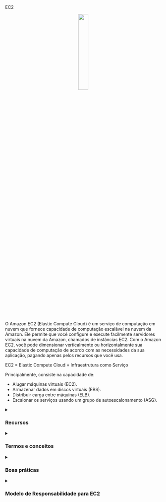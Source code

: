 EC2

<div align="center">
  <img src="https://cdn.freebiesupply.com/logos/large/2x/aws-ec2-logo-svg-vector.svg" width="25%">
</div>

O Amazon EC2 (Elastic Compute Cloud) é um serviço de computação em nuvem que fornece capacidade de computação escalável na nuvem da Amazon. Ele permite que você configure e execute facilmente servidores virtuais na nuvem da Amazon, chamados de instâncias EC2. Com o Amazon EC2, você pode dimensionar verticalmente ou horizontalmente sua capacidade de computação de acordo com as necessidades da sua aplicação, pagando apenas pelos recursos que você usa.

EC2 = Elastic Compute Cloud = Infraestrutura como Serviço

Principalmente, consiste na capacidade de:
<ul>
    <li>Alugar máquinas virtuais (EC2).</li>
    <li>Armazenar dados em discos virtuais (EBS).</li>
    <li>Distribuir carga entre máquinas (ELB).</li>
    <li>Escalonar os serviços usando um grupo de autoescalonamento (ASG).</li>
</ul>

<details><summary> <h3>Recursos</h3></summary>
<ul>
    <li><b>Elasticidade:</b> O EC2 permite escalar verticalmente ou horizontalmente a capacidade de computação de acordo com as necessidades da sua aplicação.</li>
    <li><b>Flexibilidade:</b> O EC2 oferece uma ampla seleção de tipos de instância, sistemas operacionais, bancos de dados e outras opções de software para você escolher.</li>
    <li><b>Integração com outros serviços AWS:</b> O EC2 pode ser facilmente integrado com outros serviços AWS, como o Amazon S3, Elastic Load Balancing, Amazon RDS e outros.</li>
    <li><b>Segurança:</b> O EC2 oferece recursos avançados de segurança, como isolamento de instância, criptografia de dados, autenticação de usuário e muito mais.</li>
    <li><b>Gerenciamento:</b> O EC2 permite que você gerencie facilmente suas instâncias, com recursos como o Amazon EC2 Auto Scaling e o Amazon EC2 Systems Manager.</li>
</ul> 
</details>

<details><summary> <h3>Termos e conceitos</h3></summary>
<ul>
<li><b>Opções de Dimensionamento e Configurações:</b> As instâncias EC2 são servidores virtuais configuráveis que você pode iniciar na nuvem da Amazon:
    <ul>
        <li><b>Sistema Operacional (SO):</b> Linux, Windows ou Mac OS</li>
        <li>Quantidade de poder computacional e núcleos (CPU).</li>
        <li>Quantidade de memória de acesso aleatório (RAM).</li>
        <li>Quantidade de espaço de armazenamento:
            <ul>
                <li>Anexado à rede (EBS & EFS)</li>
                <li>Hardware (EC2 Instance Store)</li>
            </ul>
        </li>
        <li><b>Placa de rede:</b> velocidade da placa, Endereço IP público</li>
        <li><b>Grupo de Segurança (Regras de Firewall):</b>
            <ul>
                <li>Os Grupos de Segurança são fundamentais para a segurança de rede na AWS</li>
                <li>Eles controlam como o tráfego é permitido para dentro ou fora da Instância EC2:
                    <div align="center"> 
                        <img src="https://thumbs2.imgbox.com/a8/54/cSs3kUS3_t.png" />  
                    </div>
                </li>
                <li>Os Grupos de Segurança contêm <b>regras de permitir</b></li>
                <li>As regras dos Grupos de Segurança podem fazer referência a IP ou a outro Grupo de Segurança</li>
                <li>Os Grupos de Segurança atuam como um "firewall" nas instâncias EC2</li>
                <li>Eles regulam:  
                    <ul>
                        <li>Acesso às Portas</li>
                        <li>Faixas de IP autorizadas - IPv4 e IPv6</li>
                        <li>Controle de rede de entrada (de outros para a instância)</li>
                        <li>Controle de rede de saída (da instância para outros)</li>
                        <div align="center"> 
                            <img src="https://thumbs2.imgbox.com/9a/83/wrbTRumK_t.png" />  
                            <hr/>
                            Origem representa um intervalo de endereços IP e 0.0.0.0/0 significa que tudo pode acessar
                            (Isso é uma ilustração. Não compartilhe suas informações específicas)
                          <hr/>
                          Então, temos nossa instância EC2 e ela tem um Grupo de Segurança permitir anexado a ela,
                          que possui regras de entrada e regras de saída. Então, nosso computador será autorizado em, digamos, a                             porta 22. Assim, o tráfego pode passar do nosso computador para a instância EC2, mas o computador de                             outra pessoa, que não está usando meu endereço IP porque eles não moram onde eu moro (não possuem o                                mesmo IP), se tentarem acessar nossa instância EC2, eles não conseguirão, porque o firewall vai                                 bloquear e ocorrerá um timeout. Então, para as regras de saída, por padrão, nossa instância EC2 para                             qualquer Grupo de Segurança vai, por padrão, permitir qualquer tráfego saindo dela. Assim, se nossa                               instância EC2 tentar acessar um site e iniciar uma conexão, isso será permitido pelo Grupo de Segurança:
                          <img src="https://thumbs2.imgbox.com/c2/8a/AZQDOhCd_t.png" /> 
                          (Esses são os conceitos básicos de como o firewall funciona)
                          <hr/>
                          Sobre outros grupos de segurança. Então, temos uma instância EC2, e ela tem um grupo de segurança, que eu chamo de grupo número um, e as regras de entrada basicamente dizem que estou autorizando o grupo de segurança número um na entrada e o grupo de segurança número dois. Então, por que faríamos isso?
                          Bem, se lançarmos outra instância EC2 e ela tiver o grupo de segurança dois anexado a ela, usando a regra de grupo de segurança, basicamente permitimos que nossa instância EC2 se conecte diretamente na porta que decidimos para nossa primeira instância EC2.
                          Da mesma forma, se tivermos outra instância EC2 com o grupo de segurança um anexado, também autorizamos esta a se comunicar diretamente com nossas instâncias. E, independentemente do IP de nossas instâncias EC2, porque elas têm o grupo de segurança certo anexado a elas, podem se comunicar diretamente com outras instâncias. E isso é ótimo porque não faz você pensar em IPs o tempo todo. Assim como se tivermos outra instância EC2 talvez com o grupo de segurança número três anexado a ela, bem, como o grupo número três não foi autorizado nas regras de entrada do grupo de segurança número um, então está sendo negado e as coisas não funcionam. Isso é um recurso um pouco avançado, mas pode ser útil com balanceadores de carga:
                          <br/>
                          <img src="https://thumbs2.imgbox.com/c0/b8/HkkUiFUb_t.png" />  
                          </div> 
                          A notação "203.0.113.0/24" em CIDR representa um intervalo de endereços IP de 203.0.113.0 a 203.0.113.255. O "/24" indica que os primeiros 24 bits são a parte da rede, e os 8 bits restantes estão disponíveis para endereços de host.
                          Portanto, quando você especifica "203.0.113.0/24" como a origem na regra do seu grupo de segurança, ela abrange todos os endereços IP de 203.0.113.0 a 203.0.113.255, inclusivamente. Portanto, tanto 203.0.113.001 quanto 203.0.113.002 fazem parte deste intervalo.
                          <br/>
                          <ul>
                              Para esclarecer:
                              <li>203.0.113.0 é o endereço de rede.</li>
                              <li>203.0.113.255 é o endereço de transmissão.</li>
                              <li>O intervalo de endereços IP utilizáveis vai de 203.0.113.1 a 203.0.113.254.</li>
                              <li>Endereços IP fora desse intervalo, como 203.0.114.0, não são aceitáveis.</li>
                          </ul>
                        </div>
                    </ul>
                </li>
               <li>Restrito a uma combinação de região / VPC</li>
               <li>Existe "fora" da EC2 - se o tráfego for bloqueado, a instância EC2 não o verá</li>
               <li>É recomendável manter um grupo de segurança separado para acesso SSH</li>
               <li>Se sua aplicação não estiver acessível (timeout), então é um problema no grupo de segurança</li>
               <li>Se sua aplicação apresentar um erro de "conexão recusada", então é um erro na aplicação ou ela não foi iniciada</li>
               <li>Todo o tráfego de entrada é bloqueado por padrão</li>
               <li>Todo o tráfego de saída é autorizado por padrão</li>
              <li>Portas Clássicas para Conhecer
                  <ul>
                      <li>22 = SSH (Secure Shell) - fazer login em uma instância Linux.</li>
                      <li>21 = FTP (File Transfer Protocol) - enviar arquivos para um compartilhamento de arquivos.</li>
                      <li>22 = SFTP (Secure File Transfer Protocol) - enviar arquivos usando SSH.</li>
                      <li>80 = HTTP (Hypertext Transfer Protocol) - acessar sites não seguros.</li>
                      <li>443 = HTTPS (Hypertext Transfer Protocol Secure) - acessar sites seguros.</li>
                      <li>3389 = RDP (Remote Desktop Protocol) - fazer login em uma instância Windows.</li>
                  </ul>
              </li>
            </ul> 
        </li>
        <li><b>Script de inicialização (configurado no primeiro lançamento):</b> Dados do Usuário EC2.</li>
    </ul> 
</li>
<li><b>Imagens de AMI:</b> As imagens de AMI (Amazon Machine Image) são imagens pré-configuradas que você pode usar para iniciar instâncias EC2. Elas contêm o sistema operacional, o software necessário e as configurações da aplicação.</li>
<li>
    <b>Convenção:</b> A AWS segue a seguinte convenção de nomenclatura: <em>m</em><b>5</b>.2xlarge
    <ul>
        <li><em>m</em>: classe da instância</li>
        <li><b>5</b>: geração (a AWS as aprimora ao longo do tempo)</li>
        <li>2xlarge: tamanho dentro da classe da instância</li>
    </ul>
</li>
<li><b>Tipos de instância:</b> O EC2 oferece uma ampla seleção de tipos de instância, cada um com diferentes capacidades de CPU, memória, armazenamento e rede.
<div align="center"> 
<img src="https://media.geeksforgeeks.org/wp-content/uploads/20220322144908/typesofec2instances768x384.png" width="70%">  
</div>
<ul>
<li><b>Uso geral:</b> 
  <ul>
    <li>Equilíbrio de recursos de computação, memória e rede.</li> 
    <li>Indicado para servidores de aplicativo, jogos, backend, banco de dados pequenos.</li>
  </ul>
<div align="center"> 
<img src="https://thumbs2.imgbox.com/ac/37/XseN96S8_t.png">  
</div>
 </li>
<li><b>Otimizadas para computação:</b>  
  <ul>
    <li>Ideal para cargas de trabalho que exigem processadores de alto desempenho.</li> 
    <li>Pode ser usado para os mesmos casos de uso da categoria de uso geral mas quando se deseja um melhor desempenho.</li>
    <li>Ideal também para processamento em lote.</li>
<div align="center"> 
<img src="https://news.mit.edu/sites/default/files/styles/news_article__image_gallery/public/images/202001/MIT-Evaluating-Performance_0.jpg?itok=qVXPQAya" width="50%">  
</div>
  </ul>
 </li>
</li>
<li><b>Otimizadas para memória:</b> 
    <ul>
    <li>Projeto para alto desempenho no processamento de grandes quantidades de informações na memória.</li> 
    <li>Por exemplo, banco de dados de alto desempenho, processamento em tempo real de dados.</li>
<div align="center"> 
<img src="https://thumbs2.imgbox.com/85/bb/AEbPZHGd_t.png">  
</div>
  </ul>
</li>
<li><b>Computação acelerada:</b> 
  <ul>
    <li>Usa acelaração de hardware ou coprocessadores para executar algumas funções mais eficiente do que em um software executado direto na CPU.</li> 
    <li>Muito usado em Cálculo de ponto flutuante, processamento de gráficos e correspondência de padrões de dados.</li>
  </ul>
<div align="center"> 
<img src="https://thumbs2.imgbox.com/33/18/Sg9mLdO3_t.png">  
</div>
</li>
<li><b>Otimizadas para armazenamento:</b> 
  <ul>
    <li>Ideal para cargas de trabalho que exigem acesso de leitura e gravação com grande volume de dados.</li> 
    <li>Muito usado em Sistema de arquivos distribuídos, Data warehouse, sistema de processamento de transações on-line.</li>
<div align="center"> 
<img src="https://thumbs2.imgbox.com/76/f9/NAK8q2sT_t.png">  
</div>
  </ul>
</li>  
<a href="https://aws.amazon.com/ec2/instance-types/"/> Mais informações</a>
 </ul>
<li><b>Regiões:</b> O EC2 está disponível em várias regiões ao redor do mundo. Cada região é uma área geográfica independente, com várias zonas de disponibilidade para aumentar a resiliência e a disponibilidade.</li>
<li><b>Zonas de disponibilidade:</b> Cada região do EC2 tem várias zonas de disponibilidade, que são data centers separados fisicamente, mas conectados por uma rede de baixa latência e alta largura de banda.</li>
<li><b>Elastic IP:</b> Um Elastic IP é um endereço IP estático que você pode associar a uma instância EC2. Ele permite que você mantenha o mesmo endereço IP mesmo se a instância for interrompida ou reiniciada.</li>
<li><b>Load Balancers:</b> O EC2 oferece balanceadores de carga, que distribuem o tráfego de rede entre várias instâncias EC2 em uma região.</li>
</ul>
</details>

<details><summary> <h3>Boas práticas</h3></summary>
<ul>
   <li><b>Opção de Compra:</b> escolha o tipo de instância apropriado com base nas necessidades de recursos computacionais e na carga de trabalho esperada:
      <ul>
          <li>Instâncias Sob Demanda - carga de trabalho curta, precificação previsível, pagamento por segundo</li>
          <li>Reservadas (1 e 3 anos)
              <ul>
                  <li>Instâncias Reservadas - cargas de trabalho longas</li>
                  <li>Instâncias Reservadas Conversíveis - cargas de trabalho longas com instâncias flexíveis</li>
              </ul>
          </li>
          <li>Planos de Economia (1 e 3 anos) - compromisso com uma quantidade de uso, carga de trabalho longa</li>
          <li>Instâncias Spot - cargas de trabalho curtas, econômicas, podem perder instâncias (menos confiáveis)</li>
          <li>Hosts Dedicados - reserve um servidor físico inteiro, controle o posicionamento da instância</li>
          <li>Instâncias Dedicadas - nenhum outro cliente compartilhará seu hardware</li>
          <li>Reservas de Capacidade - reserve capacidade em uma Zona de Disponibilidade específica por qualquer duração</li>
      </ul>
  </li> 
  <li>Configurar grupos de segurança para restringir o acesso à instância</li>
  <li>Usar chaves SSH para autenticar o acesso à instância</li>
  <li>Implementar backups regulares da instância para proteger dados críticos</li>
  <li>Monitorar o uso da instância e definir alertas para anomalias ou problemas de desempenho</li>
  <li>Usar o Elastic Load Balancing para distribuir a carga de trabalho entre várias instâncias e melhorar a disponibilidade</li>
  <li>Usar o Auto Scaling para aumentar ou diminuir a capacidade de instância com base na demanda de carga de trabalho, permitindo que a infraestrutura se ajuste automaticamente à demanda dos usuários</li>
  <li>Configurar as opções de segurança, como o CloudTrail e o CloudWatch, para monitorar e auditar o acesso à instância e proteger contra ameaças de segurança</li>
</ul>
</details>

<details><summary><h3>Modelo de Responsabilidade para EC2</h3></summary>

<table>
  <tr>
    <th>AWS</th>
    <th>USUÁRIO</th>
  </tr>
  <tr>
    <td>
        <ul>
          <li>Infraestrutura (segurança de rede global)</li>
          <li>Isolamento no host físico</li>
          <li>Substituição de hardware com defeito</li>
          <li>Validação de conformidade</li>
        </ul>
    </td>
    <td>
       <ul>
          <li>Regras de Grupos de Segurança</li>
          <li>Patches e atualizações do sistema operacional</li>
          <li>Software e utilitários instalados na instância EC2</li>
          <li>Funções IAM atribuídas à EC2 e gerenciamento de acesso do usuário IAM</li>
          <li>Segurança de dados na sua instância</li>
      </ul>
    </td>
  </tr>
</table>

</details>
